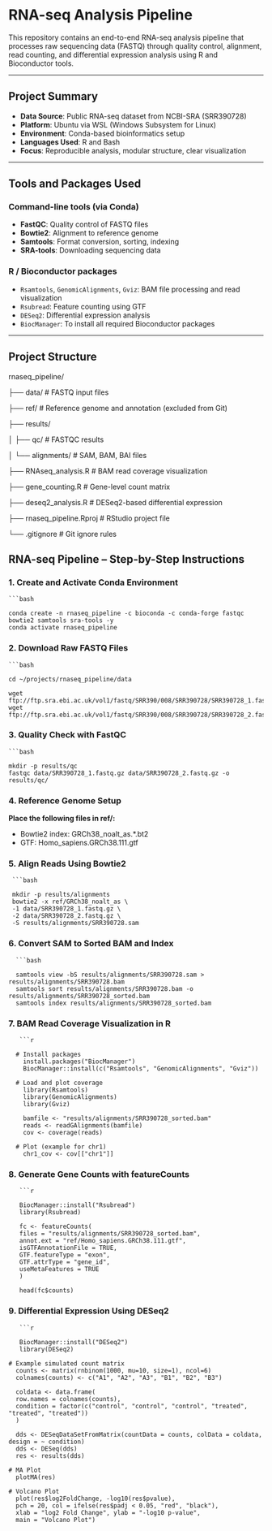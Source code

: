 # RNA-seq Analysis Pipeline

This repository contains an end-to-end RNA-seq analysis pipeline that processes raw sequencing data (FASTQ) through quality control, alignment, read counting, and differential expression analysis using R and Bioconductor tools.

---

## Project Summary

- **Data Source**: Public RNA-seq dataset from NCBI-SRA (SRR390728)
- **Platform**: Ubuntu via WSL (Windows Subsystem for Linux)
- **Environment**: Conda-based bioinformatics setup
- **Languages Used**: R and Bash
- **Focus**: Reproducible analysis, modular structure, clear visualization

---

## Tools and Packages Used

### Command-line tools (via Conda)

- **FastQC**: Quality control of FASTQ files
- **Bowtie2**: Alignment to reference genome
- **Samtools**: Format conversion, sorting, indexing
- **SRA-tools**: Downloading sequencing data

### R / Bioconductor packages

- `Rsamtools`, `GenomicAlignments`, `Gviz`: BAM file processing and read visualization
- `Rsubread`: Feature counting using GTF
- `DESeq2`: Differential expression analysis
- `BiocManager`: To install all required Bioconductor packages

---

## Project Structure
rnaseq_pipeline/

├── data/ # FASTQ input files

├── ref/ # Reference genome and annotation (excluded from Git)

├── results/

│ ├── qc/ # FASTQC results

│ └── alignments/ # SAM, BAM, BAI files

├── RNAseq_analysis.R # BAM read coverage visualization

├── gene_counting.R # Gene-level count matrix

├── deseq2_analysis.R # DESeq2-based differential expression

├── rnaseq_pipeline.Rproj # RStudio project file

└── .gitignore # Git ignore rules


## RNA-seq Pipeline – Step-by-Step Instructions

### 1. Create and Activate Conda Environment

    ```bash
    
    conda create -n rnaseq_pipeline -c bioconda -c conda-forge fastqc bowtie2 samtools sra-tools -y
    conda activate rnaseq_pipeline

### 2. Download Raw FASTQ Files

    ```bash
    
    cd ~/projects/rnaseq_pipeline/data

    wget ftp://ftp.sra.ebi.ac.uk/vol1/fastq/SRR390/008/SRR390728/SRR390728_1.fastq.gz
    wget ftp://ftp.sra.ebi.ac.uk/vol1/fastq/SRR390/008/SRR390728/SRR390728_2.fastq.gz

### 3. Quality Check with FastQC

    ```bash
    
    mkdir -p results/qc
    fastqc data/SRR390728_1.fastq.gz data/SRR390728_2.fastq.gz -o results/qc/

### 4. Reference Genome Setup

**Place the following files in ref/:**
- Bowtie2 index: GRCh38_noalt_as.*.bt2
- GTF: Homo_sapiens.GRCh38.111.gtf

### 5. Align Reads Using Bowtie2

     ```bash
     
     mkdir -p results/alignments
     bowtie2 -x ref/GRCh38_noalt_as \
     -1 data/SRR390728_1.fastq.gz \
     -2 data/SRR390728_2.fastq.gz \
     -S results/alignments/SRR390728.sam
 
### 6. Convert SAM to Sorted BAM and Index

      ```bash

      samtools view -bS results/alignments/SRR390728.sam > results/alignments/SRR390728.bam
      samtools sort results/alignments/SRR390728.bam -o results/alignments/SRR390728_sorted.bam
      samtools index results/alignments/SRR390728_sorted.bam

### 7. BAM Read Coverage Visualization in R

       ```r
       
      # Install packages
        install.packages("BiocManager")
        BiocManager::install(c("Rsamtools", "GenomicAlignments", "Gviz"))

      # Load and plot coverage
        library(Rsamtools)
        library(GenomicAlignments)
        library(Gviz)

        bamfile <- "results/alignments/SRR390728_sorted.bam"
        reads <- readGAlignments(bamfile)
        cov <- coverage(reads)

      # Plot (example for chr1)
        chr1_cov <- cov[["chr1"]]
 

### 8. Generate Gene Counts with featureCounts

       ```r
       
       BiocManager::install("Rsubread")
       library(Rsubread)

       fc <- featureCounts(
       files = "results/alignments/SRR390728_sorted.bam",
       annot.ext = "ref/Homo_sapiens.GRCh38.111.gtf",
       isGTFAnnotationFile = TRUE,
       GTF.featureType = "exon",
       GTF.attrType = "gene_id",
       useMetaFeatures = TRUE
       )

       head(fc$counts)

### 9. Differential Expression Using DESeq2

       ```r
       
       BiocManager::install("DESeq2")
       library(DESeq2)

    # Example simulated count matrix
      counts <- matrix(rnbinom(1000, mu=10, size=1), ncol=6)
      colnames(counts) <- c("A1", "A2", "A3", "B1", "B2", "B3")

      coldata <- data.frame(
      row.names = colnames(counts),
      condition = factor(c("control", "control", "control", "treated", "treated", "treated"))
      )

      dds <- DESeqDataSetFromMatrix(countData = counts, colData = coldata, design = ~ condition)
      dds <- DESeq(dds)
      res <- results(dds)

    # MA Plot
      plotMA(res)

    # Volcano Plot
      plot(res$log2FoldChange, -log10(res$pvalue),
      pch = 20, col = ifelse(res$padj < 0.05, "red", "black"),
      xlab = "log2 Fold Change", ylab = "-log10 p-value",
      main = "Volcano Plot")











